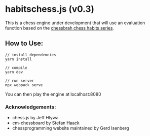 # habitschess.js (v0.3)

This is a chess engine under development that will use an evaluation function based on the [chessbrah chess habits series](https://imgur.com/a/342h1p0?nc=1).


## How to Use:
```
// install dependencies
yarn install

// compile
yarn dev

// run server
npx webpack serve
```

You can then play the engine at localhost:8080

### Acknowledgements:
* chess.js by Jeff Hlywa
* cm-chessboard by Stefan Haack
* chessprogramming website maintained by Gerd Isenberg
